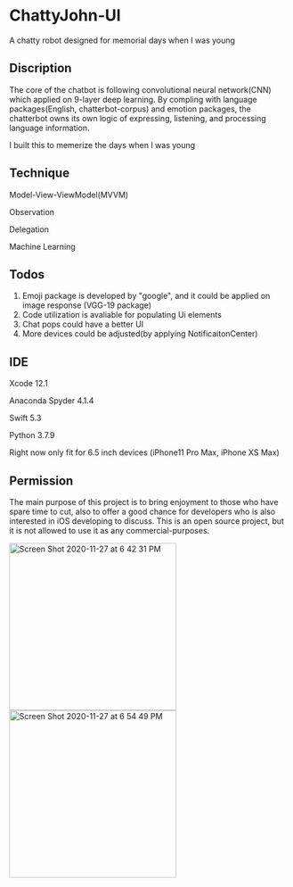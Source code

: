 # ChattyJohn-UI
A chatty robot designed for memorial days when I was young

## Discription
The core of the chatbot is following convolutional neural network(CNN) which applied on 9-layer deep learning. By compling with language packages(English, chatterbot-corpus) and emotion packages, the chatterbot owns its own logic of expressing, listening, and processing language information.

I built this to memerize the days when I was young

## Technique 
Model-View-ViewModel(MVVM)

Observation

Delegation

Machine Learning

## Todos
1. Emoji package is developed by "google", and it could be applied on image response (VGG-19 package)
2. Code utilization is avaliable for populating Ui elements
3. Chat pops could have a better UI
4. More devices could be adjusted(by applying NotificaitonCenter)

## IDE
Xcode 12.1

Anaconda Spyder 4.1.4

Swift 5.3

Python 3.7.9

Right now only fit for 6.5 inch devices (iPhone11 Pro Max, iPhone XS Max)

## Permission
The main purpose of this project is to bring enjoyment to those who have spare time to cut, also to offer a good chance for developers who is also interested in iOS developing to discuss. This is an open source project, but it is not allowed to use it as any commercial-purposes.

<img width="300" alt="Screen Shot 2020-11-27 at 6 42 31 PM" src="https://user-images.githubusercontent.com/63318597/100489124-76456900-30e0-11eb-9321-1a3e8188938f.png"><img width="300" alt="Screen Shot 2020-11-27 at 6 54 49 PM" src="https://user-images.githubusercontent.com/63318597/100489424-1223a480-30e2-11eb-8b52-6f2c2f30aac0.png">
